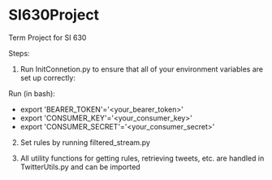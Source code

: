 # SI630Project
Term Project for SI 630

Steps:
1. Run InitConnetion.py to ensure that all of your environment variables are set up correctly:

Run (in bash):
* export 'BEARER_TOKEN'='<your_bearer_token>'
* export 'CONSUMER_KEY'='<your_consumer_key>'
* export 'CONSUMER_SECRET'='<your_consumer_secret>'

2. Set rules by running filtered_stream.py

3. All utility functions for getting rules, retrieving tweets, etc. are handled in TwitterUtils.py and can be imported

